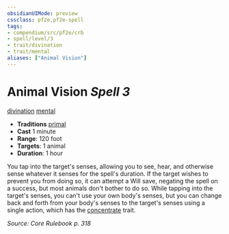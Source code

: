 ```yaml
---
obsidianUIMode: preview
cssclass: pf2e,pf2e-spell
tags:
- compendium/src/pf2e/crb
- spell/level/3
- trait/divination
- trait/mental
aliases: ["Animal Vision"]
---
```

# Animal Vision *Spell 3*   
[divination](divination.md "Divination School Trait")  [mental](mental.md "Mental Effect Trait")  

- **Traditions** [primal](primal.md "Primal Tradition Trait")
- **Cast** 1 minute 
- **Range**: 120 foot
- **Targets**: 1 animal
- **Duration**: 1 hour

You tap into the target's senses, allowing you to see, hear, and otherwise sense whatever it senses for the spell's duration. If the target wishes to prevent you from doing so, it can attempt a Will save, negating the spell on a success, but most animals don't bother to do so. While tapping into the target's senses, you can't use your own body's senses, but you can change back and forth from your body's senses to the target's senses using a single action, which has the [concentrate](concentrate.md "Concentrate Action & Ability Trait") trait.

*Source: Core Rulebook p. 318*